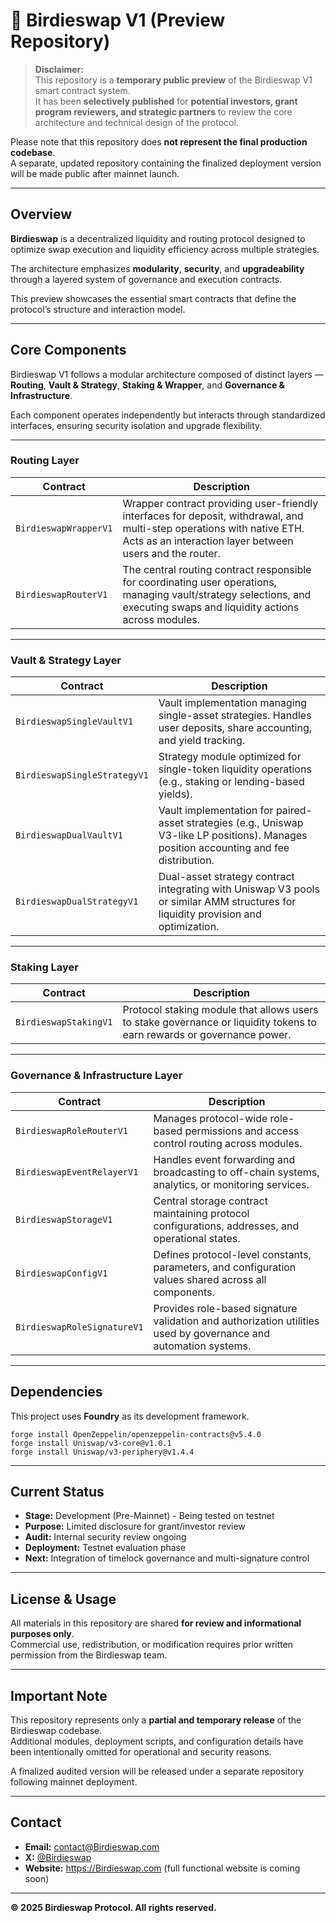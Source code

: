 # 🦜 Birdieswap V1 (Preview Repository)

> **Disclaimer:**  
> This repository is a **temporary public preview** of the Birdieswap V1 smart contract system.  
> It has been **selectively published** for **potential investors, grant program reviewers, and strategic partners** to review the core architecture and technical design of the protocol.

Please note that this repository does **not represent the final production codebase**.  
A separate, updated repository containing the finalized deployment version will be made public after mainnet launch.

---

## Overview

**Birdieswap** is a decentralized liquidity and routing protocol designed to optimize swap execution and liquidity efficiency across multiple strategies.  

The architecture emphasizes **modularity**, **security**, and **upgradeability** through a layered system of governance and execution contracts.

This preview showcases the essential smart contracts that define the protocol’s structure and interaction model.

---

## Core Components

Birdieswap V1 follows a modular architecture composed of distinct layers — **Routing**, **Vault & Strategy**, **Staking & Wrapper**, and **Governance & Infrastructure**.  

Each component operates independently but interacts through standardized interfaces, ensuring security isolation and upgrade flexibility.

---

### Routing Layer
| Contract              | Description                                                                                                                                                                        |
| --------------------- | ---------------------------------------------------------------------------------------------------------------------------------------------------------------------------------- |
| `BirdieswapWrapperV1` | Wrapper contract providing user-friendly interfaces for deposit, withdrawal, and multi-step operations with native ETH. Acts as an interaction layer between users and the router. |
| `BirdieswapRouterV1`  | The central routing contract responsible for coordinating user operations, managing vault/strategy selections, and executing swaps and liquidity actions across modules.           |

---

### Vault & Strategy Layer
| Contract                     | Description                                                                                                                              |
| ---------------------------- | ---------------------------------------------------------------------------------------------------------------------------------------- |
| `BirdieswapSingleVaultV1`    | Vault implementation managing single-asset strategies. Handles user deposits, share accounting, and yield tracking.                      |
| `BirdieswapSingleStrategyV1` | Strategy module optimized for single-token liquidity operations (e.g., staking or lending-based yields).                                 |
| `BirdieswapDualVaultV1`      | Vault implementation for paired-asset strategies (e.g., Uniswap V3-like LP positions). Manages position accounting and fee distribution. |
| `BirdieswapDualStrategyV1`   | Dual-asset strategy contract integrating with Uniswap V3 pools or similar AMM structures for liquidity provision and optimization.       |

---

### Staking Layer
| Contract              | Description                                                                                                            |
| --------------------- | ---------------------------------------------------------------------------------------------------------------------- |
| `BirdieswapStakingV1` | Protocol staking module that allows users to stake governance or liquidity tokens to earn rewards or governance power. |

---

### Governance & Infrastructure Layer
| Contract                    | Description                                                                                                     |
| --------------------------- | --------------------------------------------------------------------------------------------------------------- |
| `BirdieswapRoleRouterV1`    | Manages protocol-wide role-based permissions and access control routing across modules.                         |
| `BirdieswapEventRelayerV1`  | Handles event forwarding and broadcasting to off-chain systems, analytics, or monitoring services.              |
| `BirdieswapStorageV1`       | Central storage contract maintaining protocol configurations, addresses, and operational states.                |
| `BirdieswapConfigV1`        | Defines protocol-level constants, parameters, and configuration values shared across all components.            |
| `BirdieswapRoleSignatureV1` | Provides role-based signature validation and authorization utilities used by governance and automation systems. |

---

## Dependencies

This project uses **Foundry** as its development framework.

```
forge install OpenZeppelin/openzeppelin-contracts@v5.4.0
forge install Uniswap/v3-core@v1.0.1
forge install Uniswap/v3-periphery@v1.4.4
```


---

## Current Status

- **Stage:** Development (Pre-Mainnet) - Being tested on testnet
- **Purpose:** Limited disclosure for grant/investor review
- **Audit:** Internal security review ongoing
- **Deployment:** Testnet evaluation phase
- **Next:** Integration of timelock governance and multi-signature control

---

## License & Usage

All materials in this repository are shared **for review and informational purposes only**.  
Commercial use, redistribution, or modification requires prior written permission from the Birdieswap team.

---

## Important Note

This repository represents only a **partial and temporary release** of the Birdieswap codebase.  
Additional modules, deployment scripts, and configuration details have been intentionally omitted for operational and security reasons.  

A finalized audited version will be released under a separate repository following mainnet deployment.

---

## Contact

- **Email:** [contact@Birdieswap.com](mailto:contact@Birdieswap.com)  
- **X:** [@Birdieswap](https://x.com/Birdieswap)
- **Website:** https://Birdieswap.com (full functional website is coming soon)

---

**© 2025 Birdieswap Protocol. All rights reserved.**
